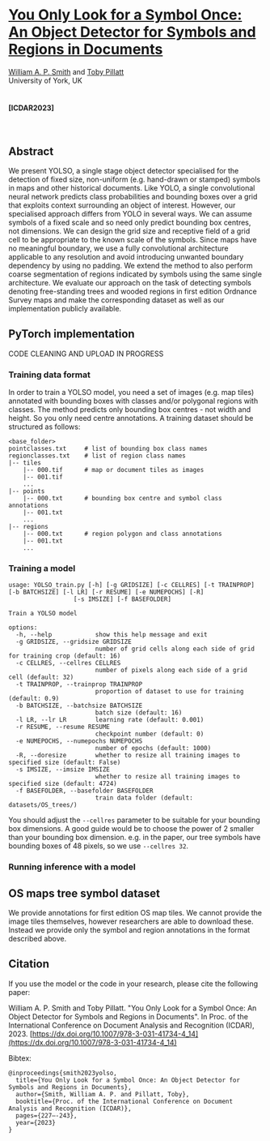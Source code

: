 # [You Only Look for a Symbol Once: An Object Detector for Symbols and Regions in Documents](https://eprints.whiterose.ac.uk/198859/1/_ICDAR_YOLSO.pdf)

 [William A. P. Smith](https://www-users.cs.york.ac.uk/wsmith) and [Toby Pillatt](https://www.york.ac.uk/archaeology/people/toby-pillatt)
 <br/>
 University of York, UK
 <br/>
 <br/>
#### [ICDAR2023]

<br/>

## Abstract

We present YOLSO, a single stage object detector specialised for the detection of fixed size, non-uniform (e.g. hand-drawn or stamped) symbols in maps and other historical documents. Like YOLO, a single convolutional neural network predicts class probabilities and bounding boxes over a grid that exploits context surrounding an object of interest. However, our specialised approach differs from YOLO in several ways. We can assume symbols of a fixed scale and so need only predict bounding box centres, not dimensions. We can design the grid size and receptive field of a grid cell to be appropriate to the known scale of the symbols. Since maps have no meaningful boundary, we use a fully convolutional architecture applicable to any resolution and avoid introducing unwanted boundary dependency by using no padding. We extend the method to also perform coarse segmentation of regions indicated by symbols using the same single architecture. We evaluate our approach on the task of detecting symbols denoting free-standing trees and wooded regions in first edition Ordnance Survey maps and make the corresponding dataset as well as our implementation publicly available.

## PyTorch implementation

CODE CLEANING AND UPLOAD IN PROGRESS

### Training data format

In order to train a YOLSO model, you need a set of images (e.g. map tiles) annotated with bounding boxes with classes and/or polygonal regions with classes. The method predicts only bounding box centres - not width and height. So you only need centre annotations. A training dataset should be structured as follows:

    <base_folder>
    pointclasses.txt     # list of bounding box class names
    regionclasses.txt    # list of region class names
    |-- tiles
        |-- 000.tif      # map or document tiles as images
        |-- 001.tif
        ...
    |-- points
        |-- 000.txt      # bounding box centre and symbol class annotations
        |-- 001.txt
        ...
    |-- regions
        |-- 000.txt      # region polygon and class annotations
        |-- 001.txt
        ...


### Training a model

```
usage: YOLSO_train.py [-h] [-g GRIDSIZE] [-c CELLRES] [-t TRAINPROP] [-b BATCHSIZE] [-l LR] [-r RESUME] [-e NUMEPOCHS] [-R]
                  [-s IMSIZE] [-f BASEFOLDER]

Train a YOLSO model

options:
  -h, --help            show this help message and exit
  -g GRIDSIZE, --gridsize GRIDSIZE
                        number of grid cells along each side of grid for training crop (default: 16)
  -c CELLRES, --cellres CELLRES
                        number of pixels along each side of a grid cell (default: 32)
  -t TRAINPROP, --trainprop TRAINPROP
                        proportion of dataset to use for training (default: 0.9)
  -b BATCHSIZE, --batchsize BATCHSIZE
                        batch size (default: 16)
  -l LR, --lr LR        learning rate (default: 0.001)
  -r RESUME, --resume RESUME
                        checkpoint number (default: 0)
  -e NUMEPOCHS, --numepochs NUMEPOCHS
                        number of epochs (default: 1000)
  -R, --doresize        whether to resize all training images to specified size (default: False)
  -s IMSIZE, --imsize IMSIZE
                        whether to resize all training images to specified size (default: 4724)
  -f BASEFOLDER, --basefolder BASEFOLDER
                        train data folder (default: datasets/OS_trees/)
```

You should adjust the `--cellres` parameter to be suitable for your bounding box dimensions. A good guide would be to choose the power of 2 smaller than your bounding box dimension. e.g. in the paper, our tree symbols have bounding boxes of 48 pixels, so we use `--cellres 32`.

### Running inference with a model

## OS maps tree symbol dataset

We provide annotations for first edition OS map tiles. We cannot provide the image tiles themselves, however researchers are able to download these. Instead we provide only the symbol and region annotations in the format described above.

## Citation

If you use the model or the code in your research, please cite the following paper:

William A. P. Smith and Toby Pillatt. "You Only Look for a Symbol Once: An Object Detector for Symbols and Regions in Documents". In Proc. of the International Conference on Document Analysis and Recognition (ICDAR), 2023.
[https://dx.doi.org/10.1007/978-3-031-41734-4_14](https://dx.doi.org/10.1007/978-3-031-41734-4_14)

Bibtex:

    @inproceedings{smith2023yolso,
      title={You Only Look for a Symbol Once: An Object Detector for Symbols and Regions in Documents},
      author={Smith, William A. P. and Pillatt, Toby},
      booktitle={Proc. of the International Conference on Document Analysis and Recognition (ICDAR)},
      pages={227–-243},
      year={2023}
    }

